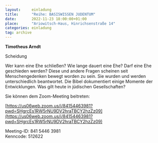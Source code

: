 ```yaml
---
layout:     einladung
title:      "Reihe: BASISWISSEN JUDENTUM"
date:       2022-11-23 18:00:00+01:00
place:      "Ariowitsch-Haus, Hinrichsenstraße 14"
categories: einladung
tag: archive
---
```


**Timotheus Arndt**

Scheidung

Wer kann eine Ehe schließen? Wie lange dauert eine Ehe? Darf eine Ehe geschieden werden? Diese und andere Fragen scheinen seit Menschengedenken bewegt worden zu sein. Sie wurden und werden unterschiedlich beantwortet. Die Bibel dokumentiert einige Momente der Entwicklungen. Was gilt heute in jüdischen Gesellschaften?

Sie können dem Zoom-Meeting beitreten:

[https://us06web.zoom.us/j/84154463981?pwd=SHgrcEs1RW5rNU9DV2hraTBCY2hzZz09](https://us06web.zoom.us/j/84154463981?pwd=SHgrcEs1RW5rNU9DV2hraTBCY2hzZz09)

Meeting-ID: 841 5446 3981
<br>
Kenncode: 512622

